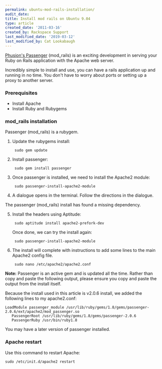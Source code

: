 ```yaml
---
permalink: ubuntu-mod-rails-installation/
audit_date:
title: Install mod rails on Ubuntu 9.04
type: article
created_date: '2011-03-16'
created_by: Rackspace Support
last_modified_date: '2019-03-12'
last_modified_by: Cat Lookabaugh
---
```


[Phusion's
Passenger](https://www.modrails.com/ "https://www.modrails.com/")
(mod\_rails) is an exciting development in serving your Ruby on Rails
application with the Apache web server.

Incredibly simple to install and use, you can have a rails application
up and running in no time. You don't have to worry about ports or
setting up a proxy to another server.

### Prerequisites

-   Install Apache
-   Install Ruby and Rubygems



### mod\_rails installation

Passenger (mod\_rails) is a rubygem.

1. Update the rubygems install:

        sudo gem update

2. Install passenger:

        sudo gem install passenger

3. Once passenger is installed, we need to install the Apache2 module:

        sudo passenger-install-apache2-module

4. A dialogue opens in the terminal. Follow the directions in the dialogue.

  The passenger (mod\_rails) install has found a missing dependency.

5. Install the headers using Aptitude:

        sudo aptitude install apache2-prefork-dev

   Once done, we can try the install again:

        sudo passenger-install-apache2-module

6. The install will complete with instructions to add some lines to the main Apache2 config
  file.

        sudo nano /etc/apache2/apache2.conf

**Note:** Passenger is an active gem and is updated all the time.
Rather than copy and paste the following output, please ensure you copy
and paste the output from the install itself.

Because the install used in this article is v2.0.6 install, we added the following lines to my
apache2.conf:

    LoadModule passenger_module /usr/lib/ruby/gems/1.8/gems/passenger-2.0.6/ext/apache2/mod_passenger.so
       PassengerRoot /usr/lib/ruby/gems/1.8/gems/passenger-2.0.6
       PassengerRuby /usr/bin/ruby1.8

You may have a later version of passenger installed.

### Apache restart

Use this command to restart Apache:


    sudo /etc/init.d/apache2 restart
